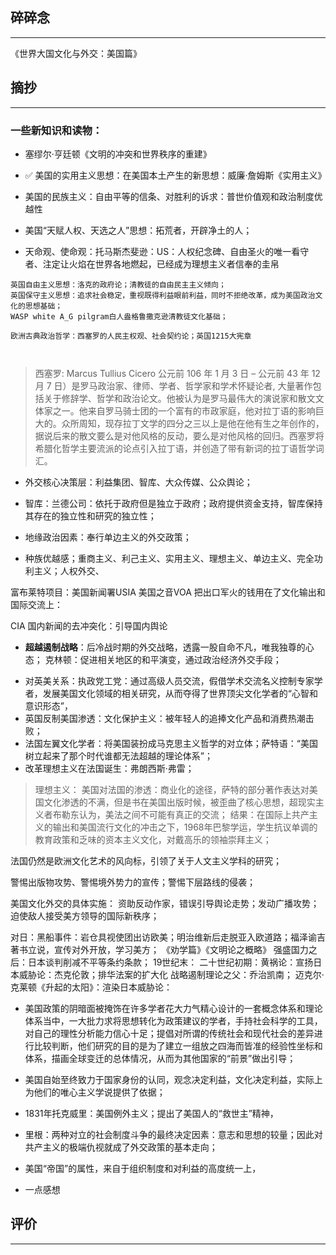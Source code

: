## 碎碎念
---

《世界大国文化与外交：美国篇》


## 摘抄
----

### 一些新知识和读物：
- 塞缪尔·亨廷顿《文明的冲突和世界秩序的重建》
- ✅ 美国的实用主义思想：在美国本土产生的新思想：威廉·詹姆斯《实用主义》

- 美国的民族主义：自由平等的信条、对胜利的诉求：普世价值观和政治制度优越性

- 美国“天赋人权、天选之人”思想：拓荒者，开辟净土的人；

- 天命观、使命观：托马斯杰斐逊：US：人权纪念碑、自由圣火的唯一看守者、注定让火焰在世界各地燃起，已经成为理想主义者信奉的圭帛

```
英国自由主义思想：洛克的政府论；清教徒的自由民主主义倾向；
英国保守主义思想：追求社会稳定，重视既得利益眼前利益，同时不拒绝改革，成为美国政治文化的思想基础；
WASP white A_G pilgram白人盎格鲁撒克逊清教徒文化基础；

欧洲古典政治哲学：西塞罗的人民主权观、社会契约论；英国1215大宪章



```
> 西塞罗: Marcus Tullius Cicero 公元前 106 年 1 月 3 日 – 公元前 43 年 12 月 7 日）是罗马政治家、律师、学者、哲学家和学术怀疑论者, 大量著作包括关于修辞学、哲学和政治论文。他被认为是罗马最伟大的演说家和散文文体家之一。他来自罗马骑士团的一个富有的市政家庭，他对拉丁语的影响巨大的。众所周知，现存拉丁文学的四分之三以上是他在他有生之年创作的，据说后来的散文要么是对他风格的反动，要么是对他风格的回归。西塞罗将希腊化哲学主要流派的论点引入拉丁语，并创造了带有新词的拉丁语哲学词汇。

- 外交核心决策层：利益集团、智库、大众传媒、公众舆论；
- 智库：兰德公司：依托于政府但是独立于政府；政府提供资金支持，智库保持其存在的独立性和研究的独立性；

- 地缘政治因素：奉行单边主义的外交政策；
- 种族优越感；重商主义、利己主义、实用主义、理想主义、单边主义、完全功利主义；人权外交、

富布莱特项目：美国新闻署USIA 美国之音VOA 把出口军火的钱用在了文化输出和国际交流上：

CIA 国内新闻的去冲突化：引导国内舆论

* **超越遏制战略**：后冷战时期的外交战略，透露一股自命不凡，唯我独尊的心态；
克林顿：促进相关地区的和平演变，通过政治经济外交手段；

- 对英美关系：执政党工党：通过高级人员交流，假借学术交流名义控制专家学者，发展美国文化领域的相关研究，从而夺得了世界顶尖文化学者的“心智和意识形态”，
- 英国反制美国渗透：文化保护主义：被年轻人的追捧文化产品和消费热潮击败；
- 法国左翼文化学者：将美国装扮成马克思主义哲学的对立体；萨特语：“美国树立起来了那个时代谁都无法超越的理论体系”；
- 改革理想主义在法国诞生：弗朗西斯·弗雷；
> 理想主义：
美国对法国的渗透：商业化的途径，萨特的部分著作表达对美国文化渗透的不满，但是书在美国出版时候，被歪曲了核心思想，超现实主义者布勒东认为，美法之间不可能有真正的交流；
结果：在国际上共产主义的输出和美国流行文化的冲击之下，1968年巴黎学运，学生抗议单调的教育政策和乏味的资本主义文化，对戴高乐的领袖崇拜主义；

法国仍然是欧洲文化艺术的风向标，引领了关于人文主义学科的研究；

警惕出版物攻势、警惕境外势力的宣传；警惕下层路线的侵袭；

美国文化外交的具体实施：
资助反动作家，错误引导舆论走势；发动广播攻势；迫使敌人接受美方领导的国际新秩序；

对日：黑船事件：岩仓具视使团出访欧美；明治维新后走脱亚入欧道路；福泽谕吉著书立说，宣传对外开放，学习美方；
《劝学篇》《文明论之概略》
强盛国力之后：日本谈判削减不平等条约条款；
19世纪末：
二十世纪初期：黄祸论：宣扬日本威胁论：杰克伦敦；排华法案的扩大化
战略遏制理论之父：乔治凯南；
迈克尔·克莱顿《升起的太阳》：渲染日本威胁论：

- 美国政策的阴暗面被掩饰在许多学者花大力气精心设计的一套概念体系和理论体系当中，一大批力求将思想转化为政策建议的学者，手持社会科学的工具，对自己的理性分析能力信心十足；提倡对所谓的传统社会和现代社会的差异进行比较判断，他们研究的目的是为了建立一组放之四海而皆准的经验性坐标和体系，描画全球变迁的总体情况，从而为其他国家的“前景”做出引导；

- 美国自始至终致力于国家身份的认同，观念决定利益，文化决定利益，实际上为他们的唯心主义学说提供了依据；
- 1831年托克威里：美国例外主义；提出了美国人的“救世主”精神，

- 里根：两种对立的社会制度斗争的最终决定因素：意志和思想的较量；因此对共产主义的极端仇视就成了外交政策的基本走向；

- 美国“帝国”的属性，来自于组织制度和对利益的高度统一上，

* 一点感想



## 评价
----


